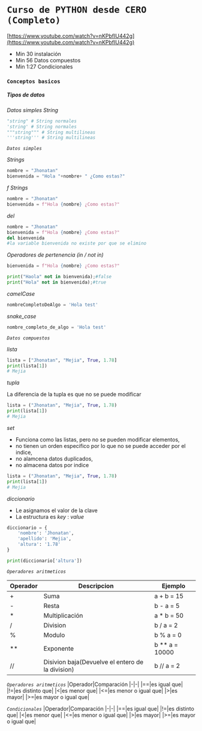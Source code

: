 # `Curso de PYTHON desde CERO (Completo)`

[https://www.youtube.com/watch?v=nKPbfIU442g](https://www.youtube.com/watch?v=nKPbfIU442g)

- Min 30 instalación
- Min 56 Datos compuestos
- Min 1:27 Condicionales



### `Conceptos basicos`
##### _Tipos de datos_
*Datos simples*
_String_
```py
"string" # String normales
'string' # String normales
"""string""" # String multilineas
'''string''' # String multilineas
```

*`Datos simples`*

*Strings*
```py
nombre = "Jhonatan"
bienvenida = "Hola "+nombre+ " ¿Como estas?"
```

*f Strings*
```py
nombre = "Jhonatan"
bienvenida = f"Hola {nombre} ¿Como estas?"
```

*del*
```py
nombre = "Jhonatan"
bienvenida = f"Hola {nombre} ¿Como estas?"
del bienvenida
#la variable bienvenida no existe por que se elimino
```

_Operadores de pertenencia (in / not in)_
```py
bienvenida = f"Hola {nombre} ¿Como estas?"

print("Haola" not in bienvenida);#false
print("Hola" not in bienvenida);#true
```

*camelCase*
```py
nombreCompletoDeAlgo = 'Hola test'
```

*snake_case*
```py
nombre_completo_de_algo = 'Hola test'
```

*`Datos compuestos`*

*lista*
```py
lista = ["Jhonatan", "Mejia", True, 1.78]
print(lista[1])
# Mejia
```

*tupla*

La diferencia de la tupla es que no se puede modificar
```py
lista = ("Jhonatan", "Mejia", True, 1.78)
print(lista[1])
# Mejia
```

*set*

- Funciona como las listas, pero no se pueden modificar elementos, 
- no tienen un orden especifico por lo que no se puede acceder por el indice, 
- no alamcena datos duplicados, 
- no almacena datos por indice
```py
lista = ("Jhonatan", "Mejia", True, 1.78)
print(lista[1])
# Mejia
```

*diccionario*
- Le asignamos el valor de la clave
- La estructura es _key_ : _value_
```py
diccionario = {
    'nombre': 'Jhonatan',
    'apellido': 'Mejia',
    'altura': '1.78'
}

print(diccionario['altura'])
```

*`Operadores aritmeticos`*

|Operador|Descripcion|Ejemplo|
|-|-|-|
|+|Suma|a + b = 15|
|-|Resta|b - a = 5|
|*|Multiplicación|a * b = 50|
|/|Division|b / a = 2|
|%|Modulo|b % a = 0|
|**|Exponente|b ** a = 10000|
|//|Disivion baja(Devuelve el entero de la division)|b // a = 2|


*`Operadores aritmeticos`*
|Operador|Comparación
|-|-|
|==|es igual que|
|!=|es distinto que|
|<|es menor que|
|<=|es menor o igual que|
|>|es mayor|
|>=|es mayor o igual que|


*`Condicionales`*
|Operador|Comparación
|-|-|
|==|es igual que|
|!=|es distinto que|
|<|es menor que|
|<=|es menor o igual que|
|>|es mayor|
|>=|es mayor o igual que|
